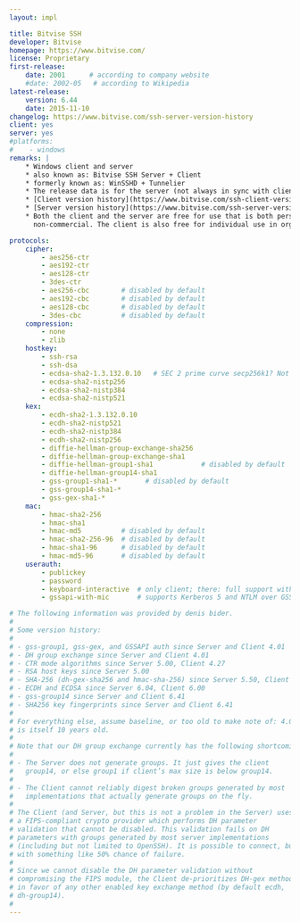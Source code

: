 ```yaml
---
layout: impl

title: Bitvise SSH
developer: Bitvise
homepage: https://www.bitvise.com/
license: Proprietary
first-release:
    date: 2001      # according to company website
    #date: 2002-05   # according to Wikipedia
latest-release:
    version: 6.44
    date: 2015-11-10
changelog: https://www.bitvise.com/ssh-server-version-history
client: yes
server: yes
#platforms:
#    - windows
remarks: |
    * Windows client and server
    * also known as: Bitvise SSH Server + Client
    * formerly known as: WinSSHD + Tunnelier
    * The release data is for the server (not always in sync with client)
    * [Client version history](https://www.bitvise.com/ssh-client-version-history)
    * [Server version history](https://www.bitvise.com/ssh-server-version-history)
    * Both the client and the server are free for use that is both personal and
      non-commercial. The client is also free for individual use in organizations.

protocols:
    cipher:
        - aes256-ctr
        - aes192-ctr
        - aes128-ctr
        - 3des-ctr
        - aes256-cbc        # disabled by default
        - aes192-cbc        # disabled by default
        - aes128-cbc        # disabled by default
        - 3des-cbc          # disabled by default
    compression:
        - none
        - zlib
    hostkey:
        - ssh-rsa
        - ssh-dsa
        - ecdsa-sha2-1.3.132.0.10   # SEC 2 prime curve secp256k1? Not listed in RFC 5656
        - ecdsa-sha2-nistp256
        - ecdsa-sha2-nistp384
        - ecdsa-sha2-nistp521
    kex:
        - ecdh-sha2-1.3.132.0.10
        - ecdh-sha2-nistp521
        - ecdh-sha2-nistp384
        - ecdh-sha2-nistp256
        - diffie-hellman-group-exchange-sha256
        - diffie-hellman-group-exchange-sha1
        - diffie-hellman-group1-sha1            # disabled by default
        - diffie-hellman-group14-sha1
        - gss-group1-sha1-*       # disabled by default
        - gss-group14-sha1-*
        - gss-gex-sha1-*
    mac:
        - hmac-sha2-256
        - hmac-sha1
        - hmac-md5          # disabled by default
        - hmac-sha2-256-96  # disabled by default
        - hmac-sha1-96      # disabled by default
        - hmac-md5-96       # disabled by default
    userauth:
        - publickey
        - password
        - keyboard-interactive  # only client; there: full support with additional prompts; not just as a version of "password"
        - gssapi-with-mic       # supports Kerberos 5 and NTLM over GSSAPI

# The following information was provided by denis bider.
#
# Some version history:
# 
# - gss-group1, gss-gex, and GSSAPI auth since Server and Client 4.01
# - DH group exchange since Server and Client 4.01
# - CTR mode algorithms since Server 5.00, Client 4.27
# - RSA host keys since Server 5.00
# - SHA-256 (dh-gex-sha256 and hmac-sha-256) since Server 5.50, Client 6.00
# - ECDH and ECDSA since Server 6.04, Client 6.00
# - gss-group14 since Server and Client 6.41
# - SHA256 key fingerprints since Server and Client 6.41
# 
# For everything else, assume baseline, or too old to make note of: 4.01
# is itself 10 years old.
# 
# Note that our DH group exchange currently has the following shortcomings:
# 
# - The Server does not generate groups. It just gives the client
#   group14, or else group1 if client’s max size is below group14.
# 
# - The Client cannot reliably digest broken groups generated by most
#   implementations that actually generate groups on the fly.
# 
# The Client (and Server, but this is not a problem in the Server) uses
# a FIPS-compliant crypto provider which performs DH parameter
# validation that cannot be disabled. This validation fails on DH
# parameters with groups generated by most server implementations
# (including but not limited to OpenSSH). It is possible to connect, but
# with something like 50% chance of failure.
# 
# Since we cannot disable the DH parameter validation without
# compromising the FIPS module, the Client de-prioritizes DH-gex methods
# in favor of any other enabled key exchange method (by default ecdh,
# dh-group14).
# 
---
```

